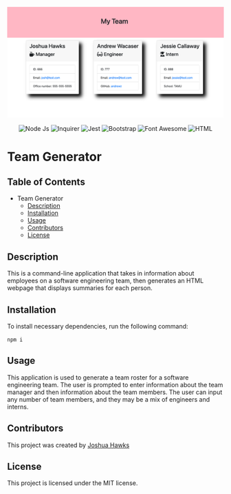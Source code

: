 ![Team Generator](https://github.com/jdhawks2132/team-generator/blob/main/assets/Team%20Generator.png?raw=true)

<div align="center">

![Node Js](https://img.shields.io/badge/Node%20Js-14.15.4-green)
![Inquirer](https://img.shields.io/badge/Inquirer-7.3.3-blue)
![Jest](https://img.shields.io/badge/Jest-26.6.3-red)
![Bootstrap](https://img.shields.io/badge/Bootstrap-4.5.3-purple)
![Font Awesome](https://img.shields.io/badge/Font%20Awesome-5.15.1-yellow)
![HTML](https://img.shields.io/badge/HTML-5-orange)

</div>

# Team Generator

## Table of Contents

- Team Generator
  - [Description](#description)
  - [Installation](#installation)
  - [Usage](#usage)
  - [Contributors](#contributors)
  - [License](#license)

## Description

This is a command-line application that takes in information about employees on a software engineering team, then generates an HTML webpage that displays summaries for each person.

## Installation

To install necessary dependencies, run the following command:

```
npm i
```

## Usage

This application is used to generate a team roster for a software engineering team. The user is prompted to enter information about the team manager and then information about the team members. The user can input any number of team members, and they may be a mix of engineers and interns.

## Contributors

This project was created by [Joshua Hawks](http://github.com/jdhawks2132)

## License

This project is licensed under the MIT license.
